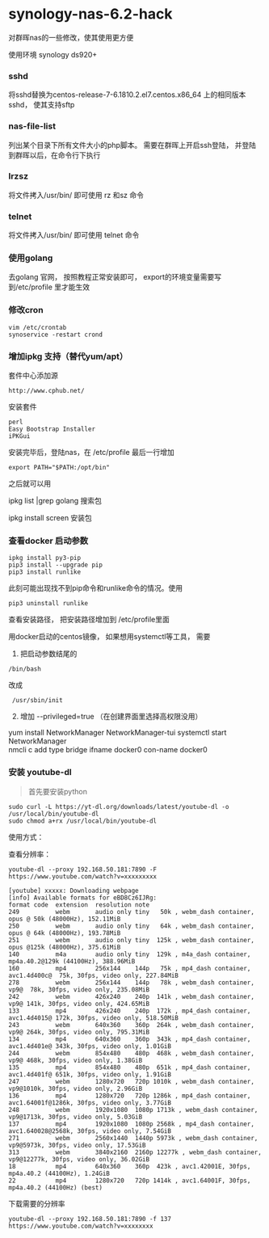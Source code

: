 # synology-nas-6.2-hack
对群晖nas的一些修改，使其使用更方便

使用环境 synology ds920+

### sshd

将sshd替换为centos-release-7-6.1810.2.el7.centos.x86_64 上的相同版本sshd， 使其支持sftp


### nas-file-list

列出某个目录下所有文件大小的php脚本。 需要在群晖上开启ssh登陆， 并登陆到群晖以后，在命令行下执行

### lrzsz

将文件拷入/usr/bin/ 即可使用 rz 和sz 命令

### telnet

将文件拷入/usr/bin/ 即可使用 telnet 命令

### 使用golang

去golang 官网， 按照教程正常安装即可， export的环境变量需要写到/etc/profile 里才能生效

### 修改cron
```
vim /etc/crontab
synoservice -restart crond
```

### 增加ipkg 支持（替代yum/apt）
套件中心添加源
```
http://www.cphub.net/
```
安装套件 
```
perl
Easy Bootstrap Installer
iPKGui
```
安装完毕后，登陆nas，在 /etc/profile 最后一行增加
```
export PATH="$PATH:/opt/bin"
```
之后就可以用  

ipkg list |grep golang 搜索包

ipkg install screen 安装包

### 查看docker 启动参数
```
ipkg install py3-pip
pip3 install --upgrade pip
pip3 install runlike
```
此刻可能出现找不到pip命令和runlike命令的情况。使用 
```
pip3 uninstall runlike
```
查看安装路径， 把安装路径增加到 /etc/profile里面

用docker启动的centos镜像， 如果想用systemctl等工具， 需要

1. 把启动参数结尾的
```
/bin/bash
```
改成
```
 /usr/sbin/init
```

2. 增加 --privileged=true   （在创建界面里选择高权限没用）

yum install NetworkManager  NetworkManager-tui
 systemctl start NetworkManager  
 nmcli c add type bridge ifname docker0 con-name docker0
 
 ### 安装 youtube-dl
 > 首先要安装python
 
```
sudo curl -L https://yt-dl.org/downloads/latest/youtube-dl -o /usr/local/bin/youtube-dl
sudo chmod a+rx /usr/local/bin/youtube-dl
```

使用方式： 

查看分辨率：
```
youtube-dl --proxy 192.168.50.181:7890 -F https://www.youtube.com/watch?v=xxxxxxxxx

[youtube] xxxxx: Downloading webpage
[info] Available formats for eBD8Cz6IJRg:
format code  extension  resolution note
249          webm       audio only tiny   50k , webm_dash container, opus @ 50k (48000Hz), 152.11MiB
250          webm       audio only tiny   64k , webm_dash container, opus @ 64k (48000Hz), 193.78MiB
251          webm       audio only tiny  125k , webm_dash container, opus @125k (48000Hz), 375.61MiB
140          m4a        audio only tiny  129k , m4a_dash container, mp4a.40.2@129k (44100Hz), 388.96MiB
160          mp4        256x144    144p   75k , mp4_dash container, avc1.4d400c@  75k, 30fps, video only, 227.84MiB
278          webm       256x144    144p   78k , webm_dash container, vp9@  78k, 30fps, video only, 235.08MiB
242          webm       426x240    240p  141k , webm_dash container, vp9@ 141k, 30fps, video only, 424.65MiB
133          mp4        426x240    240p  172k , mp4_dash container, avc1.4d4015@ 172k, 30fps, video only, 518.50MiB
243          webm       640x360    360p  264k , webm_dash container, vp9@ 264k, 30fps, video only, 795.31MiB
134          mp4        640x360    360p  343k , mp4_dash container, avc1.4d401e@ 343k, 30fps, video only, 1.01GiB
244          webm       854x480    480p  468k , webm_dash container, vp9@ 468k, 30fps, video only, 1.38GiB
135          mp4        854x480    480p  651k , mp4_dash container, avc1.4d401f@ 651k, 30fps, video only, 1.91GiB
247          webm       1280x720   720p 1010k , webm_dash container, vp9@1010k, 30fps, video only, 2.96GiB
136          mp4        1280x720   720p 1286k , mp4_dash container, avc1.64001f@1286k, 30fps, video only, 3.77GiB
248          webm       1920x1080  1080p 1713k , webm_dash container, vp9@1713k, 30fps, video only, 5.03GiB
137          mp4        1920x1080  1080p 2568k , mp4_dash container, avc1.640028@2568k, 30fps, video only, 7.54GiB
271          webm       2560x1440  1440p 5973k , webm_dash container, vp9@5973k, 30fps, video only, 17.53GiB
313          webm       3840x2160  2160p 12277k , webm_dash container, vp9@12277k, 30fps, video only, 36.02GiB
18           mp4        640x360    360p  423k , avc1.42001E, 30fps, mp4a.40.2 (44100Hz), 1.24GiB
22           mp4        1280x720   720p 1414k , avc1.64001F, 30fps, mp4a.40.2 (44100Hz) (best)
```

下载需要的分辨率
```
youtube-dl --proxy 192.168.50.181:7890 -f 137 https://www.youtube.com/watch?v=xxxxxxxx
```
